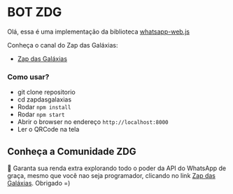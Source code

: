 # BOT ZDG

Olá, essa é uma implementação da biblioteca <a href="https://github.com/pedroslopez/whatsapp-web.js">whatsapp-web.js</a>

Conheça o canal do Zap das Galáxias:

- <a href="https://www.youtube.com/channel/UCrPbAoQKz42Gm0mLdWatAEA">Zap das Galáxias</a>


### Como usar?

- git clone repositorio
- cd zapdasgalaxias
- Rodar `npm install`
- Rodar `npm start`
- Abrir o browser no endereço `http://localhost:8000`
- Ler o QRCode na tela


## Conheça a Comunidade ZDG

🤑 Garanta sua renda extra explorando todo o poder da API do WhatsApp de graça, mesmo que você nao seja programador, clicando no link <a href="https://zapdasgalaxias.com.br">Zap das Galáxias</a>. Obrigado =)
